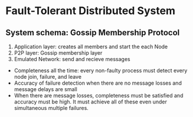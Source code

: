 <h1><b>Fault-Tolerant Distributed System</b></h1>
<h2>System schema: Gossip Membership Protocol </h2>
<ol>
<li>Application layer: creates all members and start the each Node</li>
<li>P2P layer: Gossip membership layer </li>
<li>Emulated Network: send and recieve messages</li>
</ol>
<ul>
<li>Completeness all the time: every non-faulty process must detect every node join, failure, and leave</li>
<li>Accuracy of failure detection when there are no message losses and message delays are small</li>
<li>When there are message losses, completeness must be satisfied and accuracy must be high. It must achieve all of these even under simultaneous multiple failures.</li>
</ul>
